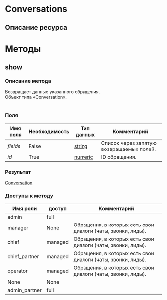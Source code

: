
# Conversations

## Описание ресурса

# Методы

## show

### Описание метода
Возвращает данные указанного обращения.<br/>Объект типа «Conversation».<br/><br/>
### Поля

| Имя поля | Необходимость | Тип данных | Комментарий |
|---|---|---|---|
|*fields*|False|[string](/docs/types/string.md)|Список через запятую возвращаемых полей.<br/>|
|*id*|True|[numeric](/docs/types/numeric.md)|ID обращения.<br/>|

### Результат
[Conversation](/docs/types/Conversation.md)
### Доступы к методу

| Имя роли | доступ | Комментарий |
|---|---|---|
|admin|full||
|manager|None|Обращения, в которых есть свои диалоги (чаты, звонки, лиды).|
|chief|managed|Обращения, в которых есть свои диалоги (чаты, звонки, лиды).|
|chief_partner|managed|Обращения, в которых есть свои диалоги (чаты, звонки, лиды).|
|operator|managed|Обращения, в которых есть свои диалоги (чаты, звонки, лиды).|
|None|None||
|admin_partner|full||
